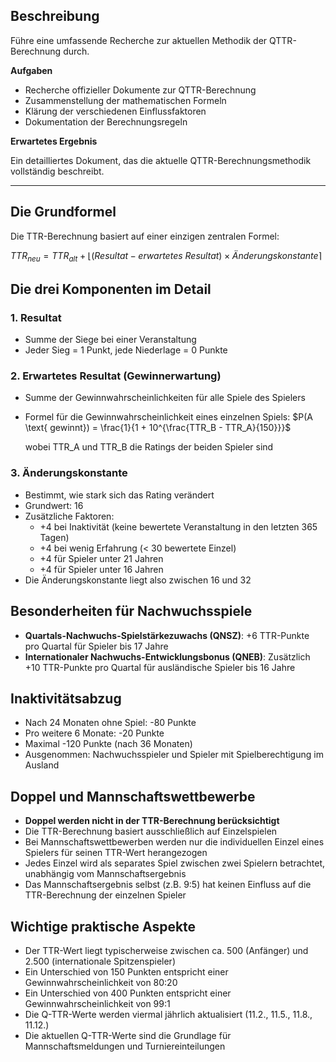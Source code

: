 ## Beschreibung

Führe eine umfassende Recherche zur aktuellen Methodik der QTTR-Berechnung durch.

**Aufgaben**

- Recherche offizieller Dokumente zur QTTR-Berechnung
- Zusammenstellung der mathematischen Formeln
- Klärung der verschiedenen Einflussfaktoren
- Dokumentation der Berechnungsregeln

**Erwartetes Ergebnis**

Ein detailliertes Dokument, das die aktuelle QTTR-Berechnungsmethodik vollständig beschreibt.

---

## Die Grundformel

Die TTR-Berechnung basiert auf einer einzigen zentralen Formel:

$TTR_{neu} = TTR_{alt} + \lfloor(Resultat - erwartetes\ Resultat) \times Änderungskonstante\rceil$


## Die drei Komponenten im Detail

### 1. Resultat
- Summe der Siege bei einer Veranstaltung
- Jeder Sieg = 1 Punkt, jede Niederlage = 0 Punkte

### 2. Erwartetes Resultat (Gewinnerwartung)
- Summe der Gewinnwahrscheinlichkeiten für alle Spiele des Spielers
- Formel für die Gewinnwahrscheinlichkeit eines einzelnen Spiels:
  $P(A \text{ gewinnt}) = \frac{1}{1 + 10^{\frac{TTR_B - TTR_A}{150}}}$
  
  wobei TTR_A und TTR_B die Ratings der beiden Spieler sind

### 3. Änderungskonstante
- Bestimmt, wie stark sich das Rating verändert
- Grundwert: 16
- Zusätzliche Faktoren:
  - +4 bei Inaktivität (keine bewertete Veranstaltung in den letzten 365 Tagen)
  - +4 bei wenig Erfahrung (< 30 bewertete Einzel)
  - +4 für Spieler unter 21 Jahren
  - +4 für Spieler unter 16 Jahren
- Die Änderungskonstante liegt also zwischen 16 und 32

## Besonderheiten für Nachwuchsspiele

- **Quartals-Nachwuchs-Spielstärkezuwachs (QNSZ)**: +6 TTR-Punkte pro Quartal für Spieler bis 17 Jahre
- **Internationaler Nachwuchs-Entwicklungsbonus (QNEB)**: Zusätzlich +10 TTR-Punkte pro Quartal für ausländische Spieler bis 16 Jahre

## Inaktivitätsabzug

- Nach 24 Monaten ohne Spiel: -80 Punkte
- Pro weitere 6 Monate: -20 Punkte
- Maximal -120 Punkte (nach 36 Monaten)
- Ausgenommen: Nachwuchsspieler und Spieler mit Spielberechtigung im Ausland

## Doppel und Mannschaftswettbewerbe

- **Doppel werden nicht in der TTR-Berechnung berücksichtigt**
- Die TTR-Berechnung basiert ausschließlich auf Einzelspielen
- Bei Mannschaftswettbewerben werden nur die individuellen Einzel eines Spielers für seinen TTR-Wert herangezogen
- Jedes Einzel wird als separates Spiel zwischen zwei Spielern betrachtet, unabhängig vom Mannschaftsergebnis
- Das Mannschaftsergebnis selbst (z.B. 9:5) hat keinen Einfluss auf die TTR-Berechnung der einzelnen Spieler

## Wichtige praktische Aspekte

- Der TTR-Wert liegt typischerweise zwischen ca. 500 (Anfänger) und 2.500 (internationale Spitzenspieler)
- Ein Unterschied von 150 Punkten entspricht einer Gewinnwahrscheinlichkeit von 80:20
- Ein Unterschied von 400 Punkten entspricht einer Gewinnwahrscheinlichkeit von 99:1
- Die Q-TTR-Werte werden viermal jährlich aktualisiert (11.2., 11.5., 11.8., 11.12.)
- Die aktuellen Q-TTR-Werte sind die Grundlage für Mannschaftsmeldungen und Turniereinteilungen